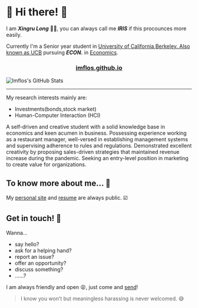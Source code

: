 # 🍑 Hi there! 🍓
I am ***Xingru Long*** 🙋🏻, you can always call me ***IRIS*** if this procounces more easily.

Currently I'm a Senior year student in [University of California,Berkeley. Also known as UCB](https://www.berkeley.edu) pursuing ***ECON.*** in [Economics](https://www.econ.berkeley.edu).

<h3 align="center"> <a href="https://imflos.github.io"> imflos.github.io </a></h3> 

![Imflos's GitHub Stats](https://github-readme-stats.anuraghazra1.vercel.app/api?username=Imflos&show_icons=true&theme=blue-green)

------

My research interests mainly are:
* Investments(bonds,stock market)
* Human-Computer Interaction (HCI)

A self-driven and creative student with a solid knowledge base in economics and keen acumen in business. Possessing experience working as a restaurant manager, well-versed in establishing management systems and supervising adherence to rules and regulations. Demonstrated excellent creativity by proposing sales-driven strategies that maintained revenue increase during the pandemic. Seeking an entry-level position in marketing to create value for organizations.



## To know more about me… 🤔

My [personal site](https://Imflos.github.io/) and [resume](https://raw.githubusercontent.com/Imflos/Imflos.github.io/master/imgs/1.jpg) are always public. ☑️



## Get in touch! 📨

Wanna…

* say hello?
* ask for a helping hand?
* report an issue?
* offer an opportunity?
* discuss something?
* ……?

I am always friendly and open 😝, just come and [send](mailto:longxingru2@gmail.com.)!

> I know you won’t but meaningless harassing is never welcomed. 😅
